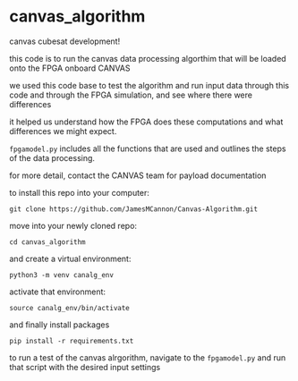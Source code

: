 # canvas_algorithm
canvas cubesat development!

this code is to run the canvas data processing algorthim that will be loaded onto the FPGA onboard CANVAS

we used this code base to test the algorithm and run input data through this code and through the FPGA simulation, and see where there were differences

it helped us understand how the FPGA does these computations and what differences we might expect.

```fpgamodel.py``` includes all the functions that are used and outlines the steps of the data processing.

for more detail, contact the CANVAS team for payload documentation

to install this repo into your computer: 
```
git clone https://github.com/JamesMCannon/Canvas-Algorithm.git
```

move into your newly cloned repo:
```
cd canvas_algorithm
```

and create a virtual environment:
```
python3 -m venv canalg_env
```

activate that environment:
```
source canalg_env/bin/activate
```

and finally install packages
```
pip install -r requirements.txt
```

to run a test of the canvas alrgorithm, navigate to the ```fpgamodel.py``` and run that script with the desired input settings
